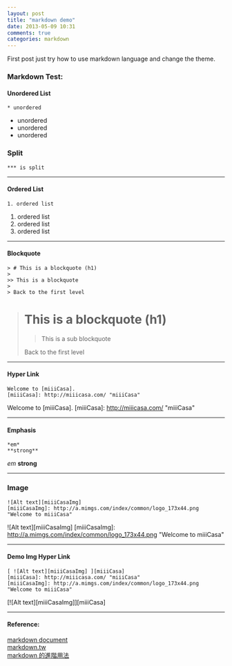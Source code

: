 ```yaml
---
layout: post
title: "markdown demo"
date: 2013-05-09 10:31
comments: true
categories: markdown
---
```


First post just try how to use markdown language and change the theme.

### Markdown Test:

#### Unordered List
	* unordered
* unordered
* unordered
* unordered

### Split
	*** is split
***

#### Ordered List
	1. ordered list
1. ordered list
2. ordered list
3. ordered list

***
<!-- more -->
#### Blockquote
	> # This is a blockquote (h1)
	>
	>> This is a blockquote
	>
	> Back to the first level
> # This is a blockquote (h1)
>
>> This is a sub blockquote
>
> Back to the first level

***

#### Hyper Link
	Welcome to [miiiCasa].
	[miiiCasa]: http://miiicasa.com/ "miiiCasa"
Welcome to [miiiCasa].
[miiiCasa]: http://miiicasa.com/ "miiiCasa"

***

#### Emphasis
	*em*
	**strong**
*em*
**strong**

***

### Image
	![Alt text][miiiCasaImg]
	[miiiCasaImg]: http://a.mimgs.com/index/common/logo_173x44.png "Welcome to miiiCasa"
![Alt text][miiiCasaImg]
[miiiCasaImg]: http://a.mimgs.com/index/common/logo_173x44.png "Welcome to miiiCasa"

***

#### Demo Img Hyper Link
	[ ![Alt text][miiiCasaImg] ][miiiCasa]
	[miiiCasa]: http://miiicasa.com/ "miiiCasa"
	[miiiCasaImg]: http://a.mimgs.com/index/common/logo_173x44.png "Welcome to miiiCasa"
[![Alt text][miiiCasaImg]][miiiCasa]

***

#### Reference:  
[markdown document]  
[markdown.tw]  
[markdown 的進階用法]

[markdown.tw]: http://markdown.tw/ "markdown.tw"
[markdown 的進階用法]: http://learn.cute.edu.tw/modl/help.php?file=advanced_markdown.html "proMarkdown"
[markdown document]: http://daringfireball.net/projects/markdown/ "By JOHN GRUBER"


